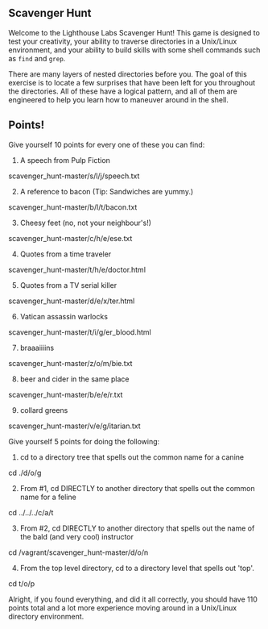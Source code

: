 ## Scavenger Hunt

Welcome to the Lighthouse Labs Scavenger Hunt! This game is designed to test your creativity, your ability to traverse directories in a Unix/Linux environment, and your ability to build skills with some shell commands such as `find` and `grep`. 

There are many layers of nested directories before you. The goal of this exercise is to locate a few surprises that have been left for you throughout the directories. All of these have a logical pattern, and all of them are engineered to help you learn how to maneuver around in the shell.

## Points!

Give yourself 10 points for every one of these you can find:

1. A speech from Pulp Fiction

scavenger_hunt-master/s/l/j/speech.txt

2. A reference to bacon (Tip: Sandwiches are yummy.)

scavenger_hunt-master/b/l/t/bacon.txt

3. Cheesy feet (no, not your neighbour's!)

scavenger_hunt-master/c/h/e/ese.txt

4. Quotes from a time traveler

scavenger_hunt-master/t/h/e/doctor.html

5. Quotes from a TV serial killer

scavenger_hunt-master/d/e/x/ter.html

6. Vatican assassin warlocks

scavenger_hunt-master/t/i/g/er_blood.html

7. braaaiiiins

scavenger_hunt-master/z/o/m/bie.txt

8. beer and cider in the same place

scavenger_hunt-master/b/e/e/r.txt

9. collard greens

scavenger_hunt-master/v/e/g/itarian.txt

Give yourself 5 points for doing the following:
1. cd to a directory tree that spells out the common name for a canine

cd ./d/o/g

2. From #1, cd DIRECTLY to another directory that spells out the common name for a feline

cd ../../../c/a/t

3. From #2, cd DIRECTLY to another directory that spells out the name of the bald (and very cool) instructor

cd /vagrant/scavenger_hunt-master/d/o/n

4. From the top level directory, cd to a directory level that spells out 'top'.

cd t/o/p

Alright, if you found everything, and did it all correctly, you should have 110 points total and a lot more experience moving around in a Unix/Linux directory environment.
